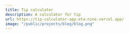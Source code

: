 ```yaml
---
title: Tip calculator
description: A calculator for tip
url: https://tip-calculator-app-eta-nine.vercel.app/
image: "/public/projects/blog/blog.png"
---
```


